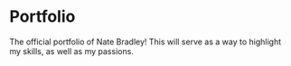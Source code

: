 # Portfolio
The official portfolio of Nate Bradley! This will serve as a way to highlight my skills, as well as my passions.
